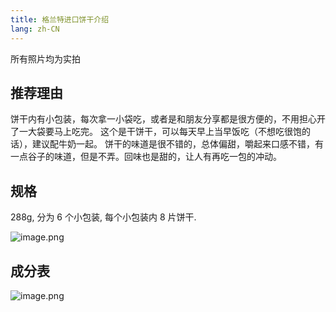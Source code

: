 ```yaml
---
title: 格兰特进口饼干介绍
lang: zh-CN
---
```


所有照片均为实拍

## 推荐理由

饼干内有小包装，每次拿一小袋吃，或者是和朋友分享都是很方便的，不用担心开了一大袋要马上吃完。
这个是干饼干，可以每天早上当早饭吃（不想吃很饱的话），建议配牛奶一起。
饼干的味道是很不错的，总体偏甜，嚼起来口感不错，有一点谷子的味道，但是不弄。回味也是甜的，让人有再吃一包的冲动。

## 规格

288g, 分为 6 个小包装, 每个小包装内 8 片饼干.

![image.png](https://i.loli.net/2019/11/28/Dul5I1jAmb8scHt.png)

## 成分表

![image.png](https://i.loli.net/2019/11/28/A7VldNMPL9IBbuG.png)